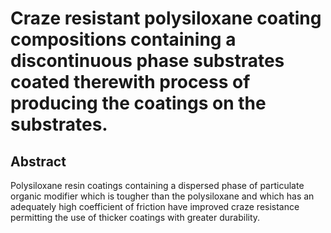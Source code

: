 # Craze resistant polysiloxane coating compositions containing a discontinuous phase substrates coated therewith process of producing the coatings on the substrates.

## Abstract
Polysiloxane resin coatings containing a dispersed phase of particulate organic modifier which is tougher than the polysiloxane and which has an adequately high coefficient of friction have improved craze resistance permitting the use of thicker coatings with greater durability.